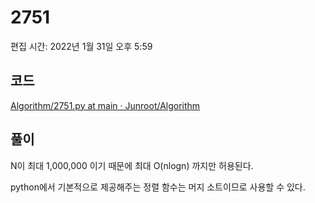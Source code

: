 # 2751

편집 시간: 2022년 1월 31일 오후 5:59

## 코드

[Algorithm/2751.py at main · Junroot/Algorithm](https://github.com/Junroot/Algorithm/blob/main/backjoon/2751.py)

## 풀이

N이 최대 1,000,000 이기 때문에 최대 O(nlogn) 까지만 허용된다.

python에서 기본적으로 제공해주는 정렬 함수는 머지 소트이므로 사용할 수 있다.